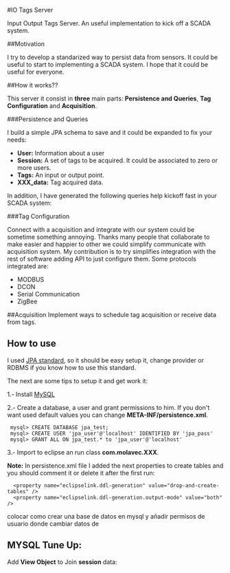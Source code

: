 #IO Tags Server

Input Output Tags Server. An useful implementation to  kick off a SCADA system.

##Motivation

   I try to develop a standarized way to persist data from sensors. It could be useful to start to implementing a SCADA system. I hope that it could be useful for everyone.


##How it works??
 
 This server it consist in **three** main parts: **Persistence and Queries**, **Tag Configuration** and **Acquisition**. 
 
###Persistence and Queries
 
 I build a simple JPA schema to save and it could be expanded to fix your needs:

 + **User:** Information about a user
 + **Session:** A set of tags to be acquired. It could be associated to zero or more users.
 + **Tags:** An input or output point.
 + **XXX_data:** Tag acquired data.
 
 In addition, I have generated the following queries help kickoff fast in your SCADA system:   

###Tag Configuration

 Connect with a acquisition and integrate with our system could be sometime something annoying. Thanks many people that collaborate to make easier and happier to other we could simplify communicate with acquisition system. My contribution is to try simplifies integration with the rest of software adding API to just configure them. Some protocols integrated are:

 + MODBUS
 + DCON
 + Serial Communication
 + ZigBee

##Acquisition
 Implement ways to schedule tag acquisition or receive data from tags. 

## How to use
I used [JPA standard](https://en.wikipedia.org/wiki/Java_Persistence_API), so it should be easy setup it, change provider or RDBMS if you know how to use this standard. 

The next are some tips to setup it and get work it:

1.- Install [MySQL](https://www.mysql.com)

2.- Create a database, a user and grant permissions to him. If you don't want used default values you can change **META-INF/persistence.xml**.

     mysql> CREATE DATABASE jpa_test;
     mysql> CREATE USER 'jpa_user'@'localhost' IDENTIFIED BY 'jpa_pass'
     mysql> GRANT ALL ON jpa_test.* to 'jpa_user'@'localhost'
     
3.- Import to eclipse an run class **com.molavec.XXX**.

**Note:** In persistence.xml file I added the next properties to create tables and you should comment it or delete it after the first run: 
     
	  <property name="eclipselink.ddl-generation" value="drop-and-create-tables" />
      <property name="eclipselink.ddl-generation.output-mode" value="both" />
 

colocar como  crear una base de datos en mysql y añadir permisos de usuario
donde cambiar datos de 

## MYSQL Tune Up:
Add **View Object** to Join **session** data:
